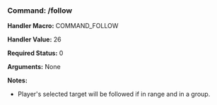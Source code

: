 ### Command: /follow

**Handler Macro:** COMMAND_FOLLOW

**Handler Value:** 26

**Required Status:** 0

**Arguments:**
None

**Notes:**
- Player's selected target will be followed if in range and in a group.